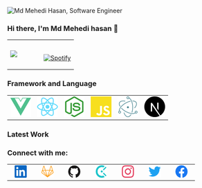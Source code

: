 
![Md Mehedi Hasan, Software Engineer](https://github.com/Mahadi74/Mahadi74/blob/main/Animation.gif)
### Hi there, I'm Md Mehedi hasan 👋

<table width="100%"> 
  <tr>
  <td width="50%">    
    <a href="https://github.com/Mahadi74"><img src="https://github-readme-stats.vercel.app/api?username=Mahadi74&count_private=true&show_icons=true&hide_border=true&theme=radical" height="165" /></a>
  </td>
  <td width="50%">
      
&nbsp; <br> [![Spotify](https://novatorem.vercel.app/api/spotify)]()

  </td>
  
  </table>

### Framework and Language 

<table width="100%"> 
  <tr>
  <td width="16.666%"> 
      <img src="https://github.com/Mahadi74/Mahadi74/blob/main/assest/vue.svg" width="100%"/>
   </td>
  <td width="16.666%">
      <img src="https://github.com/Mahadi74/Mahadi74/blob/main/assest/react.svg" width="100%"/>
  </td>
  <td width="16.666%">
       <img src="https://github.com/Mahadi74/Mahadi74/blob/main/assest/node.svg" width="100%"/>
   </td>
  <td width="16.666%">
       <img src="https://github.com/Mahadi74/Mahadi74/blob/main/assest/javascript.svg" width="100%"/>
  </td>
  <td width="16.666%">
       <img src="https://github.com/Mahadi74/Mahadi74/blob/main/assest/electron.svg" width="100%"/>
  </td>
  <td width="16.666%">
       <img src="https://github.com/Mahadi74/Mahadi74/blob/main/assest/next.svg" width="100%"/>
  </td>
  </table>

  ### Latest Work


  ### Connect with me:

  <table width="100%"> 
  <tr>
  <td width="14.285%" style="text-align: center;"> 
     <a href="https://github.com/Mahadi74"> <img src="https://github.com/Mahadi74/Mahadi74/blob/main/assest/linkedin.svg" width="60%" style="margin: auto;"/></a>
   </td>
  <td width="14.285%" style="text-align: center;">
      <a href="https://github.com/Mahadi74"><img src="https://github.com/Mahadi74/Mahadi74/blob/main/assest/gitlab.svg" width="60%"/></a>
  </td>
  <td width="14.285%" style="text-align: center;">
       <a href="https://github.com/Mahadi74"><img src="https://github.com/Mahadi74/Mahadi74/blob/main/assest/github.svg" width="60%"/></a>
   </td>
  <td width="14.285%" style="text-align: center;">
       <a href="https://github.com/Mahadi74"><img src="https://github.com/Mahadi74/Mahadi74/blob/main/assest/coderbyte.svg" width="60%" style="margin: auto;"/></a>
  </td>
  <td width="14.285%" style="text-align: center;">
       <a href="https://github.com/Mahadi74"><img src="https://github.com/Mahadi74/Mahadi74/blob/main/assest/instagram.svg" width="60%"/></a>
  </td>
  <td width="14.285%" style="text-align: center;">
       <a href="https://github.com/Mahadi74"><img src="https://github.com/Mahadi74/Mahadi74/blob/main/assest/twitter.svg" width="60%"/></a>
  </td>
  <td width="14.285%" style="text-align: center;">
       <a href="https://github.com/Mahadi74"><img src="https://github.com/Mahadi74/Mahadi74/blob/main/assest/facebook.svg" width="60%"/></a>
  </td>
  </table>